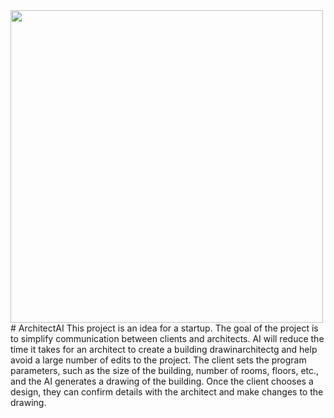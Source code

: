 <img src="C:\Users\pavel\Documents\GitHub\Building-drawing-generator-using-AI\ArchitectAI.png" width="500">
# ArchitectAI
This project is an idea for a startup. The goal of the project is to simplify communication between clients and architects. AI will reduce the time it takes for an architect to create a building drawinarchitectg and help avoid a large number of edits to the project.  
The client sets the program parameters, such as the size of the building, number of rooms, floors, etc., and the AI generates a drawing of the building. Once the client chooses a design, they can confirm details with the architect and make changes to the drawing.
